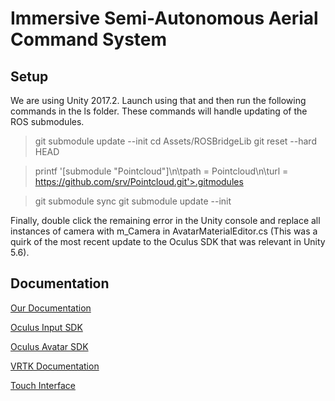 # Immersive Semi-Autonomous Aerial Command System

## Setup
We are using Unity 2017.2. Launch using that and then run the following commands in the ls
folder. These commands will handle updating of the ROS submodules.

> git submodule update --init
> cd Assets/ROSBridgeLib
> git reset --hard HEAD

> printf '[submodule "Pointcloud"]\n\tpath = Pointcloud\n\turl = https://github.com/srv/Pointcloud.git'>.gitmodules

> git submodule sync
> git submodule update --init

Finally, double click the remaining error in the Unity console and replace all instances of camera with m_Camera in AvatarMaterialEditor.cs (This was a quirk of the most recent update to the Oculus SDK that was relevant in Unity 5.6).



## Documentation
[Our Documentation](https://docs.google.com/document/d/1SNp_7TKreH0aQJi-O4z-tOPAddoI61xs9drVxUI1xbE/edit?usp=sharing)

[Oculus Input SDK](https://developer.oculus.com/documentation/unity/latest/concepts/unity-ovrinput/#unity-ovrinput)

[Oculus Avatar SDK](http://static.oculus.com/documentation/pdfs/avatarsdk/1.12/avatarsdk.pdf)

[VRTK Documentation](https://vrtoolkit.readme.io/docs)

[Touch Interface](https://github.com/tcheng96/2d-drone-interface)
